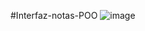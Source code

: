 #Interfaz-notas-POO
![image](https://github.com/user-attachments/assets/e7887ac7-7ba7-46c7-96c8-71f7d4ce813b)
